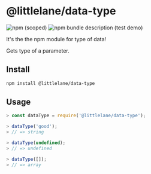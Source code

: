 # @littlelane/data-type

![npm (scoped)](https://img.shields.io/badge/npm-v2.0.0-blue.svg) ![npm bundle description (test demo)](https://img.shields.io/badge/minified%20size-141B-green.svg)

It's the the npm module for type of data!

Gets type of a parameter.

## Install

```bash
npm install @littlelane/data-type
```

## Usage

```JavaScript
> const dataType = require('@littlelane/data-type');

> dataType('good');
> // => string

> dataType(undefined);
> // => undefined

> dataType([]);
> // => array
```